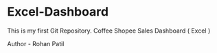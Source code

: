 # Excel-Dashboard
This is my first Git Repository. Coffee Shopee Sales Dashboard ( Excel )

Author - Rohan Patil
